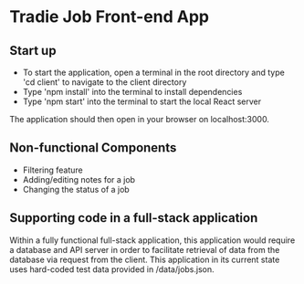 # Tradie Job Front-end App

## Start up

* To start the application, open a terminal in the root directory and type 'cd client' to navigate to the client directory
* Type 'npm install' into the terminal to install dependencies
* Type 'npm start' into the terminal to start the local React server

The application should then open in your browser on localhost:3000.

## Non-functional Components

* Filtering feature
* Adding/editing notes for a job
* Changing the status of a job

## Supporting code in a full-stack application

Within a fully functional full-stack application, this application would require a database and API server in order to facilitate retrieval of data from the database via request from the client. This application in its current state uses hard-coded test data provided in /data/jobs.json.